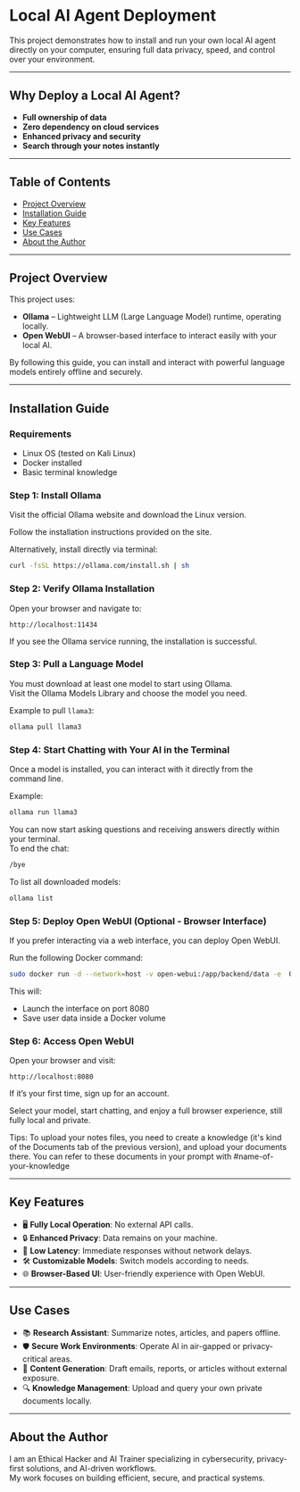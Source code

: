 # Local AI Agent Deployment

This project demonstrates how to install and run your own local AI agent directly on your computer, ensuring full data privacy, speed, and control over your environment.

---

## Why Deploy a Local AI Agent?

- **Full ownership of data**
- **Zero dependency on cloud services**
- **Enhanced privacy and security**
- **Search through your notes instantly**

---

## Table of Contents

- [Project Overview](#project-overview)
- [Installation Guide](#installation-guide)
- [Key Features](#key-features)
- [Use Cases](#use-cases)
- [About the Author](#about-the-author)

---

## Project Overview

This project uses:

- **Ollama** – Lightweight LLM (Large Language Model) runtime, operating locally.
- **Open WebUI** – A browser-based interface to interact easily with your local AI.

By following this guide, you can install and interact with powerful language models entirely offline and securely.

---

## Installation Guide

### Requirements

- Linux OS (tested on Kali Linux)
- Docker installed
- Basic terminal knowledge

### Step 1: Install Ollama

Visit the official Ollama website and download the Linux version.

Follow the installation instructions provided on the site.

Alternatively, install directly via terminal:

```bash
curl -fsSL https://ollama.com/install.sh | sh
```

### Step 2: Verify Ollama Installation

Open your browser and navigate to:

```arduino
http://localhost:11434
```

If you see the Ollama service running, the installation is successful.

### Step 3: Pull a Language Model

You must download at least one model to start using Ollama.  
Visit the Ollama Models Library and choose the model you need.

Example to pull `llama3`:

```bash
ollama pull llama3
```

### Step 4: Start Chatting with Your AI in the Terminal

Once a model is installed, you can interact with it directly from the command line.

Example:

```bash
ollama run llama3
```

You can now start asking questions and receiving answers directly within your terminal.  
To end the chat:

```bash
/bye
```


To list all downloaded models:

```bash
ollama list
```


### Step 5: Deploy Open WebUI (Optional - Browser Interface)

If you prefer interacting via a web interface, you can deploy Open WebUI.

Run the following Docker command:
```bash
sudo docker run -d --network=host -v open-webui:/app/backend/data -e  OLLAMA_BASE_URL=http://127.0.0.1:11434 -e ENABLE_DOCUMENTS=true --name open-webui --restart always ghcr.io/open-webui/open-webui:main 
```

This will:

- Launch the interface on port 8080
- Save user data inside a Docker volume

### Step 6: Access Open WebUI

Open your browser and visit:

```arduino
http://localhost:8080
```

If it’s your first time, sign up for an account.

Select your model, start chatting, and enjoy a full browser experience, still fully local and private.

Tips:
To upload your notes files, you need to create a knowledge (it's kind of the Documents tab of the previous version), and upload your documents there. You can refer to these documents in your prompt with #name-of-your-knowledge

---

## Key Features

- 🖥️ **Fully Local Operation**: No external API calls.
- 🔒 **Enhanced Privacy**: Data remains on your machine.
- 🚀 **Low Latency**: Immediate responses without network delays.
- 🛠️ **Customizable Models**: Switch models according to needs.
- 🌐 **Browser-Based UI**: User-friendly experience with Open WebUI.

---

## Use Cases

- 📚 **Research Assistant**: Summarize notes, articles, and papers offline.
- 🛡️ **Secure Work Environments**: Operate AI in air-gapped or privacy-critical areas.
- 📝 **Content Generation**: Draft emails, reports, or articles without external exposure.
- 🔍 **Knowledge Management**: Upload and query your own private documents locally.

---

## About the Author

I am an Ethical Hacker and AI Trainer specializing in cybersecurity, privacy-first solutions, and AI-driven workflows.  
My work focuses on building efficient, secure, and practical systems.






